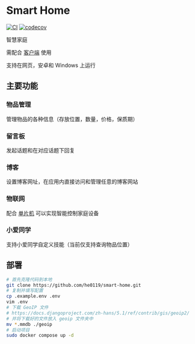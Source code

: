 # Smart Home

[![CI](https://github.com/he0119/smart-home/actions/workflows/main.yml/badge.svg)](https://github.com/he0119/smart-home/actions/workflows/main.yml)
[![codecov](https://codecov.io/gh/he0119/smart-home/branch/main/graph/badge.svg?token=N8K81G7A0Q)](https://codecov.io/gh/he0119/smart-home)

智慧家庭

需配合 [客户端](https://github.com/he0119/smart-home-flutter/releases) 使用

支持在网页，安卓和 Windows 上运行

## 主要功能

### 物品管理

管理物品的各种信息（存放位置，数量，价格，保质期）

### 留言板

发起话题和在对应话题下回复

### 博客

设置博客网址，在应用内直接访问和管理任意的博客网站

### 物联网

配合 [单片机](https://github.com/he0119/smart-home-device) 可以实现智能控制家庭设备

### 小爱同学

支持小爱同学自定义技能（当前仅支持查询物品位置）

## 部署

```bash
# 首先克隆代码到本地
git clone https://github.com/he0119/smart-home.git
# 复制并填写配置
cp .example.env .env
vim .env
# 下载 GeoIP 文件
# https://docs.djangoproject.com/zh-hans/5.1/ref/contrib/gis/geoip2/
# 并将下载好的文件放入 geoip 文件夹中
mv *.mmdb ./geoip
# 启动项目
sudo docker compose up -d
```
